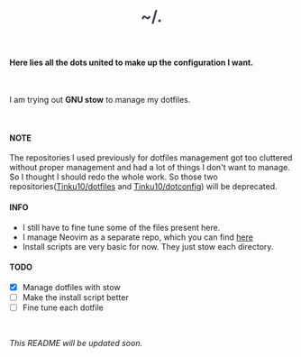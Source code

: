 <h1 align="center" style="color:#3B4252"> <strong>~/.</strong> </h1> <br>

#### Here lies all the dots united to make up the configuration I want.

<br>

I am trying out **GNU stow** to manage my dotfiles.

<br>

#### NOTE

The repositories I used previously for dotfiles management got too cluttered
without proper management and had a lot of things I don't want to manage. So I
thought I should redo the whole work. So those two
repositories([Tinku10/dotfiles](https://www.github.com/Tinku10/dotfiles) and
[Tinku10/dotconfig](https://www.github.com/Tinku10/dotconfig)) will be
deprecated.

#### INFO

- I still have to fine tune some of the files present here. 
- I manage Neovim as a separate repo, which you can find
  [here](https://www.github.com/Tinku10/LightNvim)
- Install scripts are very basic for now. They just stow each directory.

#### TODO

- [X] Manage dotfiles with stow
- [ ] Make the install script better
- [ ] Fine tune each dotfile

<br>

*This README will be updated soon.*
